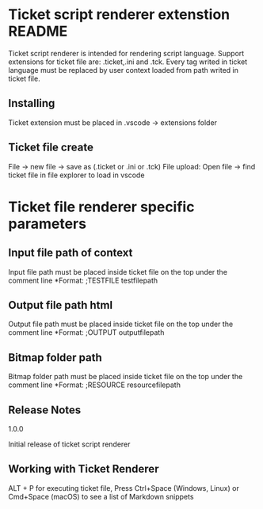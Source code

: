 # Ticket script renderer extenstion README

Ticket script renderer is intended for rendering script language. Support extensions for ticket file are: .ticket,.ini and .tck. Every tag writed in ticket language must be replaced by user context loaded from path writed in ticket file.

## Installing

Ticket extension must be placed in .vscode -> extensions folder

## Ticket file create

File -> new file -> save as (.ticket or .ini or .tck) File upload: Open file -> find ticket file in file explorer to load in vscode

# Ticket file renderer specific parameters

## Input file path of context

Input file path must be placed inside ticket file on the top under the comment line *Format: ;TESTFILE testfilepath

## Output file path html

Output file path must be placed inside ticket file on the top under the comment line *Format: ;OUTPUT outputfilepath

## Bitmap folder path

Bitmap folder path must be placed inside ticket file on the top under the comment line *Format: ;RESOURCE resourcefilepath

## Release Notes

1.0.0

Initial release of ticket script renderer

## Working with Ticket Renderer

 ALT + P for executing ticket file,
 Press Ctrl+Space (Windows, Linux) or Cmd+Space (macOS) to see a list of Markdown snippets
